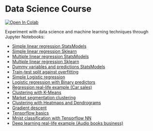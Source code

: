 # Data Science Course

[![Open In Colab](https://colab.research.google.com/assets/colab-badge.svg)](https://colab.research.google.com/github/tmodoux/data-science-course/blob/master)

Experiment with data science and machine learning techniques through Jupyter Notebooks:

- [Simple linear regression StatsModels](https://colab.research.google.com/github/tmodoux/data-science-course/blob/master/Simple%20linear%20regression%20StatsModels.ipynb)
- [Simple linear regression Sklearn](https://colab.research.google.com/github/tmodoux/data-science-course/blob/master/Simple%20linear%20regression%20Sklearn.ipynb)
- [Multiple linear regression StatsModels](https://colab.research.google.com/github/tmodoux/data-science-course/blob/master/Multiple%20linear%20regression%20StatsModels.ipynb)
- [Multiple linear regression Sklearn](https://colab.research.google.com/github/tmodoux/data-science-course/blob/master/Multiple%20linear%20regression%20Sklearn.ipynb)
- [Dummy variables and predictions StatsModels](https://colab.research.google.com/github/tmodoux/data-science-course/blob/master/Dummy%20variables%20and%20predictions%20StatsModels.ipynb)
- [Train-test split against overfitting](https://colab.research.google.com/github/tmodoux/data-science-course/blob/master/Train-test%20split%20against%20overfitting.ipynb)
- [Simple Logistic regression](https://colab.research.google.com/github/tmodoux/data-science-course/blob/master/Simple%20Logistic%20regression.ipynb)
- [Logistic regression with Binary predictors](https://colab.research.google.com/github/tmodoux/data-science-course/blob/master/Logistic%20regression%20with%20Binary%20predictors.ipynb)
- [Regression real-life example (Car sales)](https://colab.research.google.com/github/tmodoux/data-science-course/blob/master/Regression%20real-life%20example%20(Car%20sales).ipynb)
- [Clustering with K-Means](https://colab.research.google.com/github/tmodoux/data-science-course/blob/master/Clustering%20with%20K-Means.ipynb)
- [Market segmentation clustering](https://colab.research.google.com/github/tmodoux/data-science-course/blob/master/Market%20segmentation%20clustering.ipynb)
- [Clustering with Heatmaps and Dendrograms](https://colab.research.google.com/github/tmodoux/data-science-course/blob/master/Clustering%20with%20Heatmaps%20and%20Dendrograms.ipynb)
- [Gradient descent](https://colab.research.google.com/github/tmodoux/data-science-course/blob/master/Gradient%20descent.ipynb)
- [Tensorflow basics](https://colab.research.google.com/github/tmodoux/data-science-course/blob/master/Tensorflow%20basics.ipynb)
- [Mnist classification with Tensorflow NN](https://colab.research.google.com/github/tmodoux/data-science-course/blob/master/Mnist%20classification%20with%20Tensorflow%20NN.ipynb)
- [Deep learning real-life example (Audio books business)](https://colab.research.google.com/github/tmodoux/data-science-course/blob/master/Deep%20learning%20real-life%20example%20(Audio%20books%20business).ipynb)
